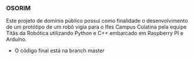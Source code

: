 ### OSORIM

Este projeto de domínio público possui como finalidade o desenvolvimento de um protótipo de um robô vigia para o Ifes Campus Colatina pela equipe Titãs da Robótica utilizando Python e C++ embarcado em Raspberry PI e Arduíno.


- O código final está na branch master

